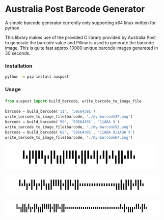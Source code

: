 # Australia Post Barcode Generator

A simple barcode generator currently only supporting x64 linux written for python.

This library makes use of the provided C library provided by Australia Post to generate the barcode value 
and Pillow is used to generate the barcode image. This is quite fast approx 10000 unique barcode images generated in 30 seconds.

### Installation
```bash
python -m pip install auspost
```

### Usage
#### 
```python
from auspost import build_barcode, write_barcode_to_image_file

barcode = build_barcode('11', '59564391')
write_barcode_to_image_file(barcode, './my-barcode37.png')
barcode = build_barcode('59', '59564391', '11ABA 9')
write_barcode_to_image_file(barcode, './my-barcode52.png')
barcode = build_barcode('62', '59564391', '11ABA 911ABA 9')
write_barcode_to_image_file(barcode, './my-barcode67.png')

```


![Barcode37](my-barcode37.png)

![Barcode52](my-barcode52.png)

![Barcode67](my-barcode67.png)
